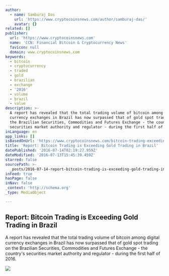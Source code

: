 ```yaml
---
author:
  - name: Samburaj Das
    url: 'https://www.cryptocoinsnews.com/author/samburaj-das/'
    avatar: {}
related: []
publisher:
  url: 'https://www.cryptocoinsnews.com'
  name: 'CCN: Financial Bitcoin & Cryptocurrency News'
  favicon: null
  domain: www.cryptocoinsnews.com
keywords:
  - bitcoin
  - cryptocurrency
  - traded
  - gold
  - brazilian
  - exchange
  - '2016'
  - volume
  - brazil
  - value
description: >-
  A report has revealed that the total trading volume of bitcoin among digital
  currency exchanges in Brazil has now surpassed that of gold spot trading on
  the Brazilian Securities, Commodities and Futures Exchange - the country's
  securities market authority and regulator - during the first half of 2016.
inLanguage: en
app_links: []
isBasedOnUrl: 'https://www.cryptocoinsnews.com/bitcoin-trading-exceeding-gold-brazil/'
title: 'Report: Bitcoin Trading is Exceeding Gold Trading in Brazil'
datePublished: '2016-07-14T02:19:27.959Z'
dateModified: '2016-07-13T15:45:39.459Z'
starred: false
sourcePath: >-
  _posts/2016-07-14-report-bitcoin-trading-is-exceeding-gold-trading-in-brazil.md
inFeed: true
hasPage: false
inNav: false
_context: 'http://schema.org'
_type: MediaObject

---
```

<article style=""><h1>Report: Bitcoin Trading is Exceeding Gold Trading in Brazil</h1><p>A report has revealed that the total trading volume of bitcoin among digital currency exchanges in Brazil has now surpassed that of gold spot trading on the Brazilian Securities, Commodities and Futures Exchange - the country's securities market authority and regulator - during the first half of 2016.</p><img src="https://www.cryptocoinsnews.com/wp-content/uploads/2016/07/Bitcoin-gold-background.jpg" /></article>
